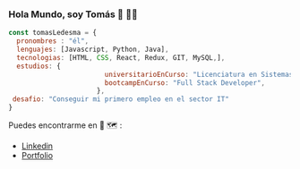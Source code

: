 ### Hola Mundo, soy Tomás 👋 👨‍💻

```javascript
const tomasLedesma = {
  pronombres : "él",
  lenguajes: [Javascript, Python, Java],
  tecnologias: [HTML, CSS, React, Redux, GIT, MySQL,],
  estudios: {
                        universitarioEnCurso: "Licenciatura en Sistemas",
                        bootcampEnCurso: "Full Stack Developer",
                      },
 desafio: "Conseguir mi primero empleo en el sector IT"
}
```
Puedes encontrarme en 📱 🗺️ :
- [Linkedin](https://www.linkedin.com/in/ptomasledesma-fullstack/)
- [Portfolio](https://tomasld13.github.io/)

<!--
**tomasld13/tomasld13** is a ✨ _special_ ✨ repository because its `README.md` (this file) appears on your GitHub profile.

Here are some ideas to get you started:

- 🔭 I’m currently working on ...
- 🌱 I’m currently learning ...
- 👯 I’m looking to collaborate on ...
- 🤔 I’m looking for help with ...
- 💬 Ask me about ...
- 📫 How to reach me: ...
- 😄 Pronouns: ...
- ⚡ Fun fact: ...
-->
